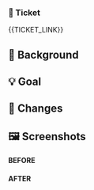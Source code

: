 ### 🔗 Ticket

{{TICKET_LINK}}

## 🤔 Background

<!-- Provide some context to the reviewer before going to any code. -->

## 💡 Goal

<!-- The goal of this PR. -->

## 🔖 Changes

<!-- List individual changes in more detail as you might consider them important. -->

## 🖼️ Screenshots

<!-- Consider adding BEFORE and AFTER screenshots. -->

#### BEFORE

#### AFTER


